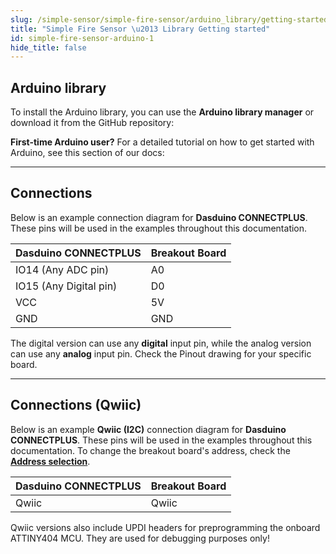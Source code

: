 ```yaml
---
slug: /simple-sensor/simple-fire-sensor/arduino_library/getting-started
title: "Simple Fire Sensor \u2013 Library Getting started"
id: simple-fire-sensor-arduino-1
hide_title: false
---
```

## Arduino library

To install the Arduino library, you can use the **Arduino library manager** or download it from the GitHub repository:
<QuickLink  
  title="Simple fire sensor Arduino library"  
  description="Simple fire sensor Arduino library by Soldered"  
  url="https://github.com/SolderedElectronics/Soldered-Simple-Fire-Sensor-Arduino-library"  
/>  

<InfoBox>

**First-time Arduino user?** For a detailed tutorial on how to get started with Arduino, see this section of our docs:

<QuickLink  
  title="Getting started with Arduino"  
  description="A full, comprehensive tutorial on how to fully set up and upload code for the first time on an Arduino board, from scratch!"  
  url="/documentation/arduino/quick-start-guide"  
/>  

</InfoBox>

---

## Connections

Below is an example connection diagram for **Dasduino CONNECTPLUS**. These pins will be used in the examples throughout this documentation.

| **Dasduino CONNECTPLUS** | **Breakout Board** |
| ------------------------ | ------------------ |
| IO14 (Any ADC pin)       | A0                 |
| IO15 (Any Digital pin)   | D0                 |
| VCC                      | 5V                 |
| GND                      | GND                |

<InfoBox> The digital version can use any **digital** input pin, while the analog version can use any **analog** input pin. Check the Pinout drawing for your specific board. </InfoBox>

---

## Connections (Qwiic)
Below is an example **Qwiic (I2C)** connection diagram for **Dasduino CONNECTPLUS**. These pins will be used in the examples throughout this documentation. To change the breakout board's address, check the [**Address selection**](/documentation/simple-sensor/simple-fire-sensor/simple-fire-sensor-hardware#address-selection-for-qwiic-version/).

| **Dasduino CONNECTPLUS** | **Breakout Board** |
| ------------------------ | ------------------ |
| Qwiic                    | Qwiic              |

<InfoBox> Qwiic versions also include UPDI headers for preprogramming the onboard ATTINY404 MCU. They are used for debugging purposes only! </InfoBox>
